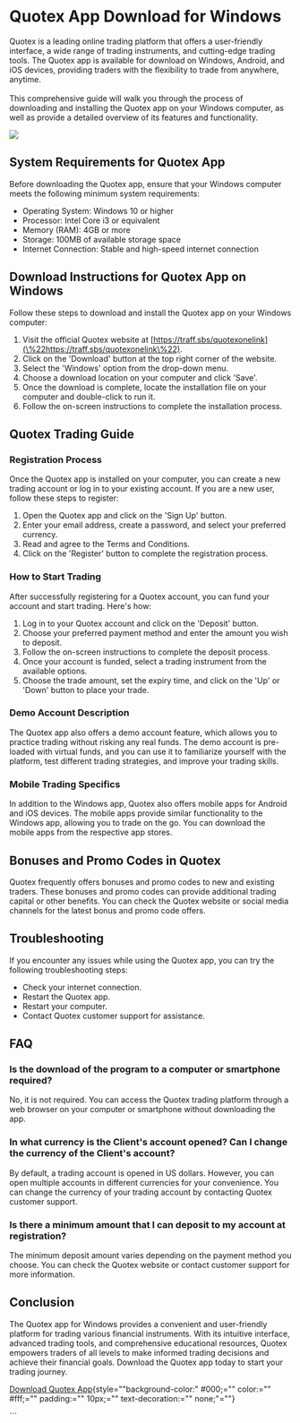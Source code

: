 # Quotex App Download for Windows

Quotex is a leading online trading platform that offers a user-friendly
interface, a wide range of trading instruments, and cutting-edge trading
tools. The Quotex app is available for download on Windows, Android, and
iOS devices, providing traders with the flexibility to trade from
anywhere, anytime.\
\
This comprehensive guide will walk you through the process of
downloading and installing the Quotex app on your Windows computer, as
well as provide a detailed overview of its features and functionality.

[![](https://static.quotex.io/files/1_en/300_250.jpg)](https://traff.sbs/brokerqxsignupf)

## System Requirements for Quotex App

Before downloading the Quotex app, ensure that your Windows computer
meets the following minimum system requirements:

-   Operating System: Windows 10 or higher
-   Processor: Intel Core i3 or equivalent
-   Memory (RAM): 4GB or more
-   Storage: 100MB of available storage space
-   Internet Connection: Stable and high-speed internet connection

## Download Instructions for Quotex App on Windows

Follow these steps to download and install the Quotex app on your
Windows computer:

1.  Visit the official Quotex website at
    [https://traff.sbs/quotexonelink](\%22https://traff.sbs/quotexonelink\%22).
2.  Click on the \'Download\' button at the top right corner of the
    website.
3.  Select the \'Windows\' option from the drop-down menu.
4.  Choose a download location on your computer and click \'Save\'.
5.  Once the download is complete, locate the installation file on your
    computer and double-click to run it.
6.  Follow the on-screen instructions to complete the installation
    process.

## Quotex Trading Guide

### Registration Process

Once the Quotex app is installed on your computer, you can create a new
trading account or log in to your existing account. If you are a new
user, follow these steps to register:

1.  Open the Quotex app and click on the \'Sign Up\' button.
2.  Enter your email address, create a password, and select your
    preferred currency.
3.  Read and agree to the Terms and Conditions.
4.  Click on the \'Register\' button to complete the registration
    process.

### How to Start Trading

After successfully registering for a Quotex account, you can fund your
account and start trading. Here\'s how:

1.  Log in to your Quotex account and click on the \'Deposit\' button.
2.  Choose your preferred payment method and enter the amount you wish
    to deposit.
3.  Follow the on-screen instructions to complete the deposit process.
4.  Once your account is funded, select a trading instrument from the
    available options.
5.  Choose the trade amount, set the expiry time, and click on the
    \'Up\' or \'Down\' button to place your trade.

### Demo Account Description

The Quotex app also offers a demo account feature, which allows you to
practice trading without risking any real funds. The demo account is
pre-loaded with virtual funds, and you can use it to familiarize
yourself with the platform, test different trading strategies, and
improve your trading skills.

### Mobile Trading Specifics

In addition to the Windows app, Quotex also offers mobile apps for
Android and iOS devices. The mobile apps provide similar functionality
to the Windows app, allowing you to trade on the go. You can download
the mobile apps from the respective app stores.

## Bonuses and Promo Codes in Quotex

Quotex frequently offers bonuses and promo codes to new and existing
traders. These bonuses and promo codes can provide additional trading
capital or other benefits. You can check the Quotex website or social
media channels for the latest bonus and promo code offers.

## Troubleshooting

If you encounter any issues while using the Quotex app, you can try the
following troubleshooting steps:

-   Check your internet connection.
-   Restart the Quotex app.
-   Restart your computer.
-   Contact Quotex customer support for assistance.

## FAQ

### Is the download of the program to a computer or smartphone required?

No, it is not required. You can access the Quotex trading platform
through a web browser on your computer or smartphone without downloading
the app.

### In what currency is the Client\'s account opened? Can I change the currency of the Client\'s account?

By default, a trading account is opened in US dollars. However, you can
open multiple accounts in different currencies for your convenience. You
can change the currency of your trading account by contacting Quotex
customer support.

### Is there a minimum amount that I can deposit to my account at registration?

The minimum deposit amount varies depending on the payment method you
choose. You can check the Quotex website or contact customer support for
more information.

## Conclusion

The Quotex app for Windows provides a convenient and user-friendly
platform for trading various financial instruments. With its intuitive
interface, advanced trading tools, and comprehensive educational
resources, Quotex empowers traders of all levels to make informed
trading decisions and achieve their financial goals. Download the Quotex
app today to start your trading journey.

[Download Quotex
App](\%22https://traff.sbs/quotexonelink\%22){style=""background-color:"
#000;="" color:="" #fff;="" padding:="" 10px;="" text-decoration:=""
none;"=""}

\`\`\`

